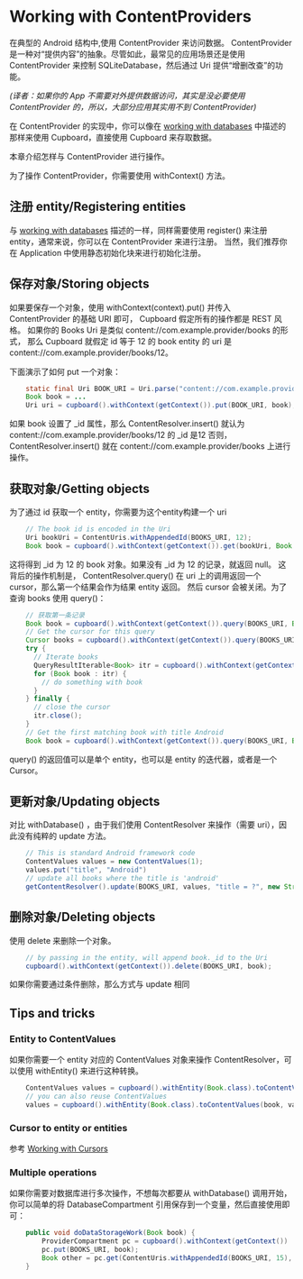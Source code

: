 # Working with ContentProviders
在典型的 Android 结构中,使用 ContentProvider 来访问数据。
ContentProvider 是一种对“提供内容”的抽象。尽管如此，最常见的应用场景还是使用 ContentProvider 来控制 SQLiteDatabase，然后通过 Uri 提供“增删改查”的功能。

*(译者：如果你的 App 不需要对外提供数据访问，其实是没必要使用 ContentProvider 的，所以，大部分应用其实用不到 ContentProvider)*

在 ContentProvider 的实现中，你可以像在 [working with databases](./Working_with_databases.md) 中描述的那样来使用 Cupboard，直接使用 Cupboard 来存取数据。

本章介绍怎样与 ContentProvider 进行操作。

为了操作 ContentProvider，你需要使用 withContext() 方法。

## 注册 entity/Registering entities

与 [working with databases](./Working_with_databases.md) 描述的一样，同样需要使用 register() 来注册 entity，通常来说，你可以在 ContentProvider 来进行注册。
当然，我们推荐你在 Application 中使用静态初始化块来进行初始化注册。

## 保存对象/Storing objects

如果要保存一个对象，使用 withContext(context).put() 并传入 ContentProvider 的基础 URI 即可， Cupboard 假定所有的操作都是 REST 风格。
如果你的 Books Uri 是类似 content://com.example.provider/books 的形式，
那么 Cupboard 就假定 id 等于 12 的 book entity 的 uri 是 content://com.example.provider/books/12。

下面演示了如何 put 一个对象：

```java
    static final Uri BOOK_URI = Uri.parse("content://com.example.provider/books");
    Book book = ...
    Uri uri = cupboard().withContext(getContext()).put(BOOK_URI, book);
```

如果 book 设置了 _id 属性，那么 ContentResolver.insert() 就认为 content://com.example.provider/books/12 的 _id 是12
否则，ContentResolver.insert() 就在 content://com.example.provider/books 上进行操作。

## 获取对象/Getting objects

为了通过 id 获取一个 entity，你需要为这个entity构建一个 uri

```java
    // The book id is encoded in the Uri
    Uri bookUri = ContentUris.withAppendedId(BOOKS_URI, 12);
    Book book = cupboard().withContext(getContext()).get(bookUri, Book.class);
```

这将得到 _id 为 12 的 book 对象。如果没有 _id 为 12 的记录，就返回 null。
这背后的操作机制是， ContentResolver.query() 在 uri 上的调用返回一个 cursor，那么第一个结果会作为结果 entity 返回。
然后 cursor 会被关闭。为了查询 books 使用 query()：

```java
    // 获取第一条记录
    Book book = cupboard().withContext(getContext()).query(BOOKS_URI, Book.class).get();
    // Get the cursor for this query
    Cursor books = cupboard().withContext(getContext()).query(BOOKS_URI, Book.class).getCursor();
    try {
      // Iterate books
      QueryResultIterable<Book> itr = cupboard().withContext(getContext()).query(BOOKS_URI, Book.class).query();
      for (Book book : itr) {
        // do something with book
      }
    } finally {
      // close the cursor
      itr.close();
    }
    // Get the first matching book with title Android
    Book book = cupboard().withContext(getContext()).query(BOOKS_URI, Book.class).withSelection("title = ?", "Android").get();
```
query() 的返回值可以是单个 entity，也可以是 entity 的迭代器，或者是一个 Cursor。

## 更新对象/Updating objects

对比 withDatabase() ，由于我们使用 ContentResolver 来操作（需要 uri），因此没有纯粹的 update 方法。

```java
    // This is standard Android framework code
    ContentValues values = new ContentValues(1);
    values.put("title", "Android")
    // update all books where the title is 'android'
    getContentResolver().update(BOOKS_URI, values, "title = ?", new String[] { "Android" });
```
    
## 删除对象/Deleting objects

使用 delete 来删除一个对象。

```java
    // by passing in the entity, will append book._id to the Uri
    cupboard().withContext(getContext()).delete(BOOKS_URI, book);
```

如果你需要通过条件删除，那么方式与 update 相同

## Tips and tricks

### Entity to ContentValues

如果你需要一个 entity 对应的 ContentValues 对象来操作 ContentResolver，可以使用 withEntity() 来进行这种转换。

```java
    ContentValues values = cupboard().withEntity(Book.class).toContentValues(book);
    // you can also reuse ContentValues
    values = cupboard().withEntity(Book.class).toContentValues(book, values);
```

### Cursor to entity or entities
参考 [Working with Cursors](./Working_with_Cursors.md)

### Multiple operations
如果你需要对数据库进行多次操作，不想每次都要从 withDatabase() 调用开始，你可以简单的将 DatabaseCompartment 引用保存到一个变量，然后直接使用即可：

```java
    public void doDataStorageWork(Book book) {
        ProviderCompartment pc = cupboard().withContext(getContext())
        pc.put(BOOKS_URI, book);
        Book other = pc.get(ContentUris.withAppendedId(BOOKS_URI, 15), Book.class);
    }
```